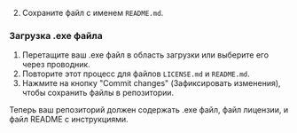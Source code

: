 
2. Сохраните файл с именем `README.md`.

### Загрузка .exe файла

1. Перетащите ваш .exe файл в область загрузки или выберите его через проводник.
2. Повторите этот процесс для файлов `LICENSE.md` и `README.md`.
3. Нажмите на кнопку "Commit changes" (Зафиксировать изменения), чтобы сохранить файлы в репозитории.

Теперь ваш репозиторий должен содержать .exe файл, файл лицензии, и файл README с инструкциями.
